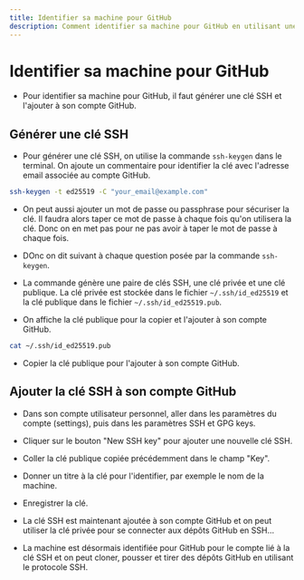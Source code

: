 ```yaml
---
title: Identifier sa machine pour GitHub
description: Comment identifier sa machine pour GitHub en utilisant une clé SSH.
---
```


# Identifier sa machine pour GitHub

- Pour identifier sa machine pour GitHub, il faut générer une clé SSH et l'ajouter à son compte GitHub.

## Générer une clé SSH

- Pour générer une clé SSH, on utilise la commande `ssh-keygen` dans le terminal. On ajoute un commentaire pour identifier la clé avec l'adresse email associée au compte GitHub.

```bash
ssh-keygen -t ed25519 -C "your_email@example.com"
```

- On peut aussi ajouter un mot de passe ou passphrase pour sécuriser la clé. Il faudra alors taper ce mot de passe à chaque fois qu'on utilisera la clé. Donc on en met pas pour ne pas avoir à taper le mot de passe à chaque fois.

- DOnc on dit suivant à chaque question posée par la commande `ssh-keygen`.

- La commande génère une paire de clés SSH, une clé privée et une clé publique. La clé privée est stockée dans le fichier `~/.ssh/id_ed25519` et la clé publique dans le fichier `~/.ssh/id_ed25519.pub`.


- On affiche la clé publique pour la copier et l'ajouter à son compte GitHub.

```bash
cat ~/.ssh/id_ed25519.pub
```

- Copier la clé publique pour l'ajouter à son compte GitHub.


## Ajouter la clé SSH à son compte GitHub

- Dans son compte utilisateur personnel, aller dans les paramètres du compte (settings), puis dans les paramètres SSH et GPG keys.

- Cliquer sur le bouton "New SSH key" pour ajouter une nouvelle clé SSH.

- Coller la clé publique copiée précédemment dans le champ "Key".

- Donner un titre à la clé pour l'identifier, par exemple le nom de la machine.

- Enregistrer la clé.

- La clé SSH est maintenant ajoutée à son compte GitHub et on peut utiliser la clé privée pour se connecter aux dépôts GitHub en SSH...

- La machine est désormais identifiée pour GitHub pour le compte lié à la clé SSH et on peut cloner, pousser et tirer des dépôts GitHub en utilisant le protocole SSH.



